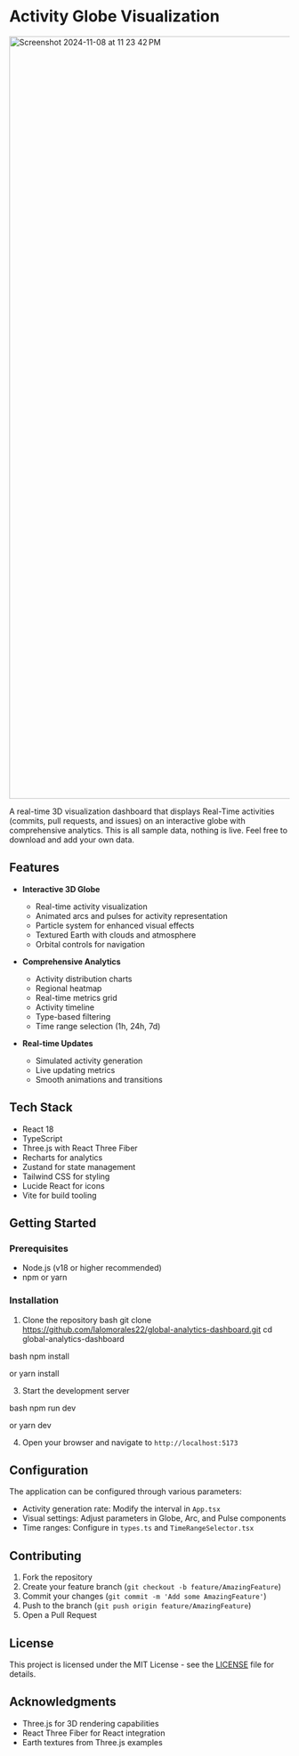 # Activity Globe Visualization

<img width="1370" alt="Screenshot 2024-11-08 at 11 23 42 PM" src="https://github.com/user-attachments/assets/c3ccdb93-3719-4ac4-99dd-d25de8ed6bbf">


A real-time 3D visualization dashboard that displays Real-Time activities (commits, pull requests, and issues) on an interactive globe with comprehensive analytics.  This is all sample data, nothing is live.  Feel free to download and add your own data.



## Features

- **Interactive 3D Globe**
  - Real-time activity visualization
  - Animated arcs and pulses for activity representation
  - Particle system for enhanced visual effects
  - Textured Earth with clouds and atmosphere
  - Orbital controls for navigation

- **Comprehensive Analytics**
  - Activity distribution charts
  - Regional heatmap
  - Real-time metrics grid
  - Activity timeline
  - Type-based filtering
  - Time range selection (1h, 24h, 7d)

- **Real-time Updates**
  - Simulated activity generation
  - Live updating metrics
  - Smooth animations and transitions

## Tech Stack

- React 18
- TypeScript
- Three.js with React Three Fiber
- Recharts for analytics
- Zustand for state management
- Tailwind CSS for styling
- Lucide React for icons
- Vite for build tooling

## Getting Started

### Prerequisites

- Node.js (v18 or higher recommended)
- npm or yarn

### Installation

1. Clone the repository 
bash
git clone https://github.com/lalomorales22/global-analytics-dashboard.git
cd global-analytics-dashboard

bash
npm install

or
yarn install


3. Start the development server

bash
npm run dev

or
yarn dev


4. Open your browser and navigate to `http://localhost:5173`

## Configuration

The application can be configured through various parameters:

- Activity generation rate: Modify the interval in `App.tsx`
- Visual settings: Adjust parameters in Globe, Arc, and Pulse components
- Time ranges: Configure in `types.ts` and `TimeRangeSelector.tsx`

## Contributing

1. Fork the repository
2. Create your feature branch (`git checkout -b feature/AmazingFeature`)
3. Commit your changes (`git commit -m 'Add some AmazingFeature'`)
4. Push to the branch (`git push origin feature/AmazingFeature`)
5. Open a Pull Request

## License

This project is licensed under the MIT License - see the [LICENSE](LICENSE) file for details.

## Acknowledgments

- Three.js for 3D rendering capabilities
- React Three Fiber for React integration
- Earth textures from Three.js examples
